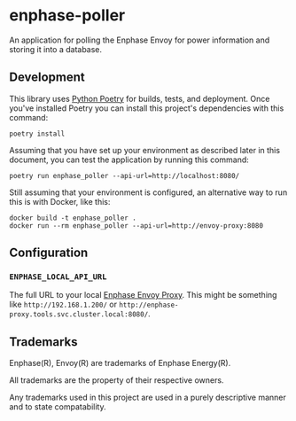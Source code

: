 # enphase-poller
An application for polling the Enphase Envoy for power information and storing it into a database.

## Development

This library uses [Python Poetry](https://python-poetry.org/) for builds, tests, and deployment. Once you've installed Poetry you can install this project's dependencies with this command:

```
poetry install
```

Assuming that you have set up your environment as described later in this document, you can test the application by running this command:

```
poetry run enphase_poller --api-url=http://localhost:8080/
```

Still assuming that your environment is configured, an alternative way to run this is with Docker, like this:

```
docker build -t enphase_poller .
docker run --rm enphase_poller --api-url=http://envoy-proxy:8080
```

## Configuration

### `ENPHASE_LOCAL_API_URL`

The full URL to your local [Enphase Envoy Proxy](https://github.com/paullockaby/enphase-proxy). This might be something like `http://192.168.1.200/` or `http://enphase-proxy.tools.svc.cluster.local:8080/`.

## Trademarks

Enphase(R), Envoy(R) are trademarks of Enphase Energy(R).

All trademarks are the property of their respective owners.

Any trademarks used in this project are used in a purely descriptive manner and to state compatability.
